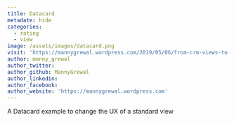 ```yaml
---
title: Datacard
metadate: hide
categories:
  - rating
  - view
image: /assets/images/datacard.png
visit: 'https://mannygrewal.wordpress.com/2019/05/06/from-crm-views-to-datacards-using-pcf/'
author: manny_grewal
author_twitter:
author_github: MannyGrewal
author_linkedin:
author_facebook:
author_website: 'https://mannygrewal.wordpress.com'
---
```


A Datacard example to change the UX of a standard view
